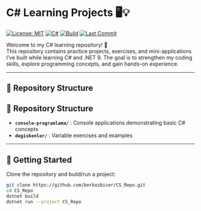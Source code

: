 # C# Learning Projects 🖥️💡

[![License: MIT](https://img.shields.io/badge/License-MIT-yellow.svg)](LICENSE)
[![C#](https://img.shields.io/badge/C%23-9.0-blue)](https://docs.microsoft.com/en-us/dotnet/csharp/)
[![Build](https://img.shields.io/badge/Build-Passing-brightgreen)](#)
[![Last Commit](https://img.shields.io/github/last-commit/YOUR_USERNAME/CSharpLearning)](https://github.com/YOUR_USERNAME/CSharpLearning/commits/main)

Welcome to my C# learning repository! 🎉  
This repository contains practice projects, exercises, and mini-applications I’ve built while learning C# and .NET 9. The goal is to strengthen my coding skills, explore programming concepts, and gain hands-on experience.

---

## 📂 Repository Structure

## 📂 Repository Structure

- **`console-programlama/`** : Console applications demonstrating basic C# concepts  
- **`degiskenler/`** : Variable exercises and examples  

---

## 🚀 Getting Started

Clone the repository and build/run a project:

```bash
git clone https://github.com/berkozbicer/CS_Repo.git
cd CS_Repo
dotnet build
dotnet run --project CS_Repo